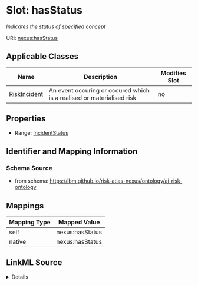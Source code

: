 

# Slot: hasStatus


_Indicates the status of specified concept_





URI: [nexus:hasStatus](https://ibm.github.io/risk-atlas-nexus/ontology/hasStatus)



<!-- no inheritance hierarchy -->





## Applicable Classes

| Name | Description | Modifies Slot |
| --- | --- | --- |
| [RiskIncident](RiskIncident.md) | An event occuring or occured which is a realised or materialised risk |  no  |







## Properties

* Range: [IncidentStatus](IncidentStatus.md)





## Identifier and Mapping Information







### Schema Source


* from schema: https://ibm.github.io/risk-atlas-nexus/ontology/ai-risk-ontology




## Mappings

| Mapping Type | Mapped Value |
| ---  | ---  |
| self | nexus:hasStatus |
| native | nexus:hasStatus |




## LinkML Source

<details>
```yaml
name: hasStatus
description: Indicates the status of specified concept
from_schema: https://ibm.github.io/risk-atlas-nexus/ontology/ai-risk-ontology
rank: 1000
domain: RiskConcept
alias: hasStatus
domain_of:
- RiskIncident
range: IncidentStatus

```
</details>